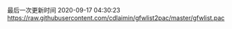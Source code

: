 最后一次更新时间 2020-09-17 04:30:23
https://raw.githubusercontent.com/cdlaimin/gfwlist2pac/master/gfwlist.pac

